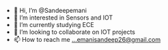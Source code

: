 - 👋 Hi, I’m @Sandeepemani
- 👀 I’m interested in Sensors and IOT
- 🌱 I’m currently studying ECE
- 💞️ I’m looking to collaborate on IOT projects 
- 📫 How to reach me ...emanisandeep26@gmail.com

<!---
Sandeepemani/Sandeepemani is a ✨ special ✨ repository because its `README.md` (this file) appears on your GitHub profile.
You can click the Preview link to take a look at your changes.
--->
